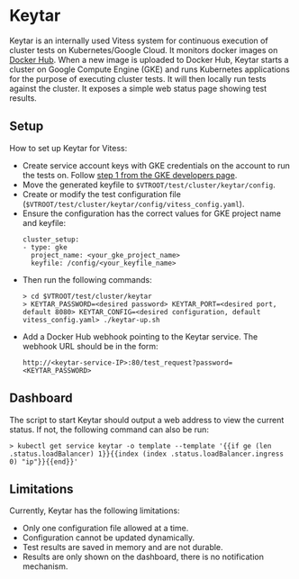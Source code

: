 # Keytar

Keytar is an internally used Vitess system for continuous execution of cluster tests on Kubernetes/Google Cloud. It monitors docker images on [Docker Hub](https://hub.docker.com). When a new image is uploaded to Docker Hub, Keytar starts a cluster on Google Compute Engine (GKE) and runs Kubernetes applications for the purpose of executing cluster tests. It will then locally run tests against the cluster. It exposes a simple web status page showing test results.

## Setup

How to set up Keytar for Vitess:

* Create service account keys with GKE credentials on the account to run the tests on. Follow [step 1 from the GKE developers page](https://developers.google.com/identity/protocols/application-default-credentials?hl=en_US#howtheywork).
* Move the generated keyfile to `$VTROOT/test/cluster/keytar/config`.
* Create or modify the test configuration file (`$VTROOT/test/cluster/keytar/config/vitess_config.yaml`).
* Ensure the configuration has the correct values for GKE project name and keyfile:
  ```
  cluster_setup:
  - type: gke
    project_name: <your_gke_project_name>
    keyfile: /config/<your_keyfile_name>
  ```
* Then run the following commands:
  ```
  > cd $VTROOT/test/cluster/keytar
  > KEYTAR_PASSWORD=<desired password> KEYTAR_PORT=<desired port, default 8080> KEYTAR_CONFIG=<desired configuration, default vitess_config.yaml> ./keytar-up.sh
  ```
* Add a Docker Hub webhook pointing to the Keytar service. The webhook URL should be in the form:
  ```
  http://<keytar-service-IP>:80/test_request?password=<KEYTAR_PASSWORD>
  ```

## Dashboard

The script to start Keytar should output a web address to view the current status. If not, the following command can also be run:
```shell
> kubectl get service keytar -o template --template '{{if ge (len .status.loadBalancer) 1}}{{index (index .status.loadBalancer.ingress 0) "ip"}}{{end}}'
```

## Limitations

Currently, Keytar has the following limitations:

* Only one configuration file allowed at a time.
* Configuration cannot be updated dynamically.
* Test results are saved in memory and are not durable.
* Results are only shown on the dashboard, there is no notification mechanism.
